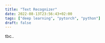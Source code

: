 ```yaml
---
title: "Text Recognizer"
date: 2022-08-13T23:56:43+02:00
tags: ["deep learning", "pytorch", "python"]
draft: false
---
```


tbc..
